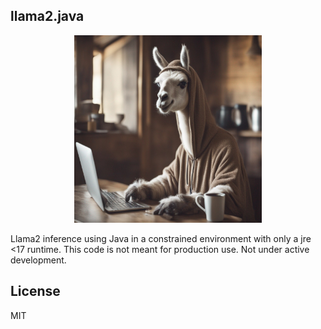 ## llama2.java

<p align="center">
  <img src="llama_java.jpg" width="300" height="300" alt="Llama Java">
</p>

Llama2 inference using Java in a constrained environment with only a jre <17 runtime. This code is not meant for production use. Not under active development.

## License

MIT

